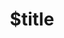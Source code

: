 ---
title: $title
second_title: Aspose.Words dla .NET API Reference
description: $description
type: docs
weight: $weight
url: /pl/net/$ref/
---